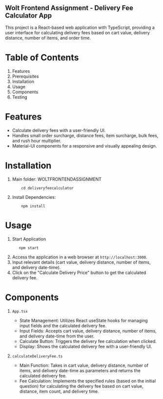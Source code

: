 ## Wolt Frontend Assignment - Delivery Fee Calculator App

This project is a React-based web application with TypeScript, providing a user interface for calculating delivery fees based on cart value, delivery distance, number of items, and order time.


# Table of Contents

1. Features
2. Prerequisites
3. Installation
4. Usage
5. Components
6. Testing

# Features

* Calculate delivery fees with a user-friendly UI.
* Handles small order surcharge, distance fees, item surcharge, bulk fees, and rush hour multiplier.
* Material-UI components for a responsive and visually appealing design.


# Installation

1. Main folder: WOLTFRONTENDASSIGNMENT
    ~~~
        cd deliveryfeecalculator
    ~~~
2. Install Dependencies:
    ~~~
        npm install
    ~~~

# Usage

1. Start Application
    ~~~
       npm start
    ~~~
2. Access the application in a web browser at `http://localhost:3000`.
3. Input relevant details (cart value, delivery distance, number of items, and delivery date-time).
4. Click on the "Calculate Delivery Price" button to get the calculated delivery fee.

# Components

1. `App.tsx`
    * State Management: Utilizes React useState hooks for managing input fields and the calculated delivery fee.
    * Input Fields: Accepts cart value, delivery distance, number of items, and delivery date-time from the user.
    * Calculate Button: Triggers the delivery fee calculation when clicked.
    * Display: Shows the calculated delivery fee with a user-friendly UI.

2. `calculateDeliveryFee.ts`
    * Main Function: Takes in cart value, delivery distance, number of items, and delivery date-time as parameters and    returns the calculated delivery fee.
    * Fee Calculation: Implements the specified rules  (based on the initial question) for calculating the delivery fee based on cart value, distance, item count, and delivery time.
    

